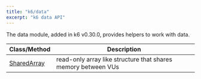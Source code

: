 ```yaml
---
title: "k6/data"
excerpt: "k6 data API"
---
```


The data module, added in k6 v0.30.0, provides helpers to work with data.

| Class/Method | Description |
| ----- | ----------- |
| [SharedArray](/javascript-api/k6-data/sharedarray) | read-only array like structure that shares memory between VUs |
